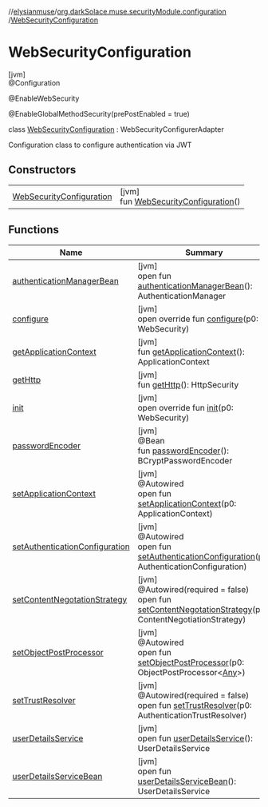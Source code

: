 //[elysianmuse](../../../index.md)/[org.darkSolace.muse.securityModule.configuration](../index.md)
/[WebSecurityConfiguration](index.md)

# WebSecurityConfiguration

[jvm]\
@Configuration

@EnableWebSecurity

@EnableGlobalMethodSecurity(prePostEnabled = true)

class [WebSecurityConfiguration](index.md) : WebSecurityConfigurerAdapter

Configuration class to configure authentication via JWT

## Constructors

| | |
|---|---|
| [WebSecurityConfiguration](-web-security-configuration.md) | [jvm]<br>fun [WebSecurityConfiguration](-web-security-configuration.md)() |

## Functions

| Name | Summary |
|---|---|
| [authenticationManagerBean](index.md#542724139%2FFunctions%2F-1216412040) | [jvm]<br>open fun [authenticationManagerBean](index.md#542724139%2FFunctions%2F-1216412040)(): AuthenticationManager |
| [configure](index.md#138919942%2FFunctions%2F-1216412040) | [jvm]<br>open override fun [configure](index.md#138919942%2FFunctions%2F-1216412040)(p0: WebSecurity) |
| [getApplicationContext](index.md#581339%2FFunctions%2F-1216412040) | [jvm]<br>fun [getApplicationContext](index.md#581339%2FFunctions%2F-1216412040)(): ApplicationContext |
| [getHttp](index.md#-1235949710%2FFunctions%2F-1216412040) | [jvm]<br>fun [getHttp](index.md#-1235949710%2FFunctions%2F-1216412040)(): HttpSecurity |
| [init](index.md#968965430%2FFunctions%2F-1216412040) | [jvm]<br>open override fun [init](index.md#968965430%2FFunctions%2F-1216412040)(p0: WebSecurity) |
| [passwordEncoder](password-encoder.md) | [jvm]<br>@Bean<br>fun [passwordEncoder](password-encoder.md)(): BCryptPasswordEncoder |
| [setApplicationContext](index.md#-1107405718%2FFunctions%2F-1216412040) | [jvm]<br>@Autowired<br>open fun [setApplicationContext](index.md#-1107405718%2FFunctions%2F-1216412040)(p0: ApplicationContext) |
| [setAuthenticationConfiguration](index.md#528597738%2FFunctions%2F-1216412040) | [jvm]<br>@Autowired<br>open fun [setAuthenticationConfiguration](index.md#528597738%2FFunctions%2F-1216412040)(p0: AuthenticationConfiguration) |
| [setContentNegotationStrategy](index.md#1189391010%2FFunctions%2F-1216412040) | [jvm]<br>@Autowired(required = false)<br>open fun [setContentNegotationStrategy](index.md#1189391010%2FFunctions%2F-1216412040)(p0: ContentNegotiationStrategy) |
| [setObjectPostProcessor](index.md#-1081844195%2FFunctions%2F-1216412040) | [jvm]<br>@Autowired<br>open fun [setObjectPostProcessor](index.md#-1081844195%2FFunctions%2F-1216412040)(p0: ObjectPostProcessor&lt;[Any](https://kotlinlang.org/api/latest/jvm/stdlib/kotlin/-any/index.html)&gt;) |
| [setTrustResolver](index.md#1618322525%2FFunctions%2F-1216412040) | [jvm]<br>@Autowired(required = false)<br>open fun [setTrustResolver](index.md#1618322525%2FFunctions%2F-1216412040)(p0: AuthenticationTrustResolver) |
| [userDetailsService](index.md#462167532%2FFunctions%2F-1216412040) | [jvm]<br>open fun [userDetailsService](index.md#462167532%2FFunctions%2F-1216412040)(): UserDetailsService |
| [userDetailsServiceBean](index.md#125784220%2FFunctions%2F-1216412040) | [jvm]<br>open fun [userDetailsServiceBean](index.md#125784220%2FFunctions%2F-1216412040)(): UserDetailsService |
